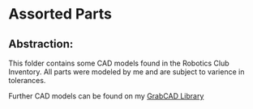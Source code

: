 # Assorted Parts

## Abstraction:

This folder contains some CAD models found in the Robotics Club Inventory. All parts were modeled by me and are subject to varience in tolerances.

Further CAD models can be found on my [GrabCAD Library](https://grabcad.com/nathan.cai-3/models)
